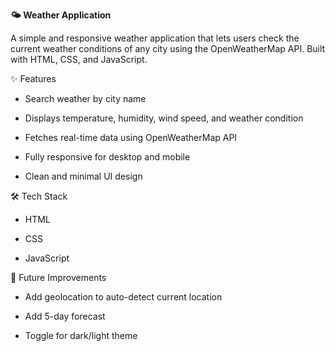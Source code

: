 **🌤️ Weather Application**

A simple and responsive weather application that lets users check the current weather conditions of any city using the OpenWeatherMap API. Built with HTML, CSS, and JavaScript.

✨ Features
- Search weather by city name

- Displays temperature, humidity, wind speed, and weather condition

- Fetches real-time data using OpenWeatherMap API

- Fully responsive for desktop and mobile

- Clean and minimal UI design


🛠️ Tech Stack
- HTML

- CSS

- JavaScript


📌 Future Improvements
- Add geolocation to auto-detect current location

- Add 5-day forecast

- Toggle for dark/light theme

